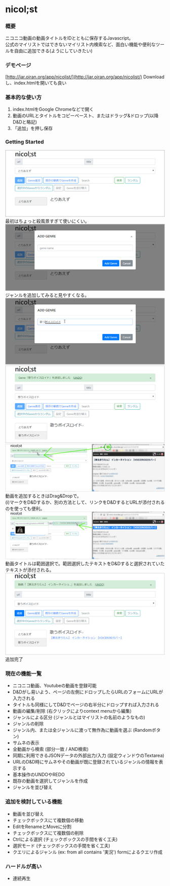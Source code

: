 # nicol;st

### 概要
ニコニコ動画の動画タイトルをIDとともに保存するJavascript。  
公式のマイリストではできないマイリスト内検索など、面白い機能や便利なツールを自由に追加できる(ようにしていきたい)  

### デモページ
[http://jar.oiran.org/app/nicolist/](http://jar.oiran.org/app/nicolist/)
Downloadし、index.htmlを開いても良い

### 基本的な使い方
1. index.htmlをGoogle Chromeなどで開く
2. 動画のURLとタイトルをコピーペースト、またはドラッグ&ドロップ(以降D&Dと略記)
3. 「追加」を押し保存

### Getting Started
![1.jpg](img/1.png)  
最初はちょっと殺風景すぎて使いにくい。  
![2.jpg](img/2.png)  
ジャンルを追加してみると見やすくなる。  
![3.jpg](img/3.png)  
![4.jpg](img/4.png)  
![5.jpg](img/5.png)  
動画を追加するときはDrag&Dropで。  
(i)マークをD&Dするか、別の方法として、リンクをD&DするとURLが添付されるのを使っても便利。  
![6.jpg](img/6.png)  
動画タイトルは範囲選択で。範囲選択したテキストをD&Dすると選択されていたテキストが添付される。  
![7.jpg](img/7.png)  
追加完了  

### 現在の機能一覧
* ニコニコ動画、Youtubeの動画を登録可能
* D&Dがし易いよう、ページの左側にドロップしたらURLのフォームにURLが入力される
* タイトルも同様にしてD&Dでページの右半分にドロップすれば入力される
* 動画の編集/削除 (右クリックによりcontext menuから編集)
* ジャンルによる区分 (ジャンルとはマイリストの名前のようなもの)
* ジャンルの削除
* ジャンル内、または全ジャンルに渡って無作為に動画を選ぶ (Randomボタン)
* サムネの表示
* 全動画から検索 (部分一致 / AND検索)
* 同期に利用できるJSONデータの外部出力/入力 (設定ウィンドウのTextarea)
* URLのD&D時にサムネやその動画が既に登録されているジャンルの情報を表示する
* 基本操作のUNDOやREDO
* 既存の動画を選択してジャンルを作成
* ジャンルを並び替え

### 追加を検討している機能
* 動画を並び替え
* チェックボックスにて複数個の移動
* EditをRenameとMoveに分割
* チェックボックスにて複数個の削除
* Ctrlによる選択 (チェックボックスの手間を省く工夫)
* 選択モード (チェックボックスの手間を省く工夫)
* クエリによるジャンル (ex: from all contains '実況') formによるクエリ作成

### ハードルが高い
* 連続再生
